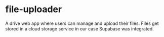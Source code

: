 # file-uploader

A drive web app where users can manage and upload their files.
Files get stored in a cloud storage service
in our case Supabase was integrated.
